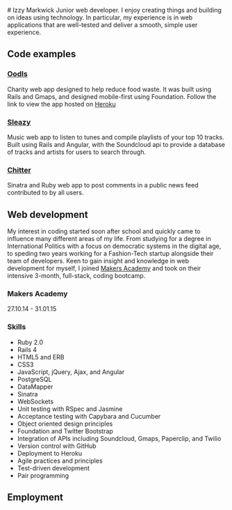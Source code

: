 # Izzy Markwick
Junior web developer. 
I enjoy creating things and building on ideas using technology. 
In particular, my experience is in web applications that are well-tested and deliver a smooth, simple user experience.

## Code examples
### [Oodls](https://github.com/imarkwick/oodls)
Charity web app designed to help reduce food waste. 
It was built using Rails and Gmaps, and designed mobile-first using Foundation.
Follow the link to view the app hosted on [Heroku](http://oodls.io/)

### [Sleazy](https://github.com/imarkwick/sleazy)
Music web app to listen to tunes and compile playlists of your top 10 tracks.
Built using Rails and Angular, with the Soundcloud api to provide a database of tracks and artists for users to search through.

### [Chitter](https://github.com/imarkwick/chitter)
Sinatra and Ruby web app to post comments in a public news feed contributed to by all users.

## Web development
My interest in coding started soon after school and quickly came to influence many different areas of my life. From studying for a degree in International Politics with a focus on democratic systems in the digital age, to speding two years working for a Fashion-Tech startup alongside their team of developers.
Keen to gain insight and knowledge in web development for myself, I joined [Makers Academy](http://www.makersacademy.com/) and took on their intensive 3-month, full-stack, coding bootcamp.

### Makers Academy
27.10.14 - 31.01.15

### Skills
* Ruby 2.0
* Rails 4
* HTML5 and ERB
* CSS3
* JavaScript, jQuery, Ajax, and Angular
* PostgreSQL
* DataMapper
* Sinatra
* WebSockets
* Unit testing with RSpec and Jasmine
* Acceptance testing with Capybara and Cucumber
* Object oriented design principles
* Foundation and Twitter Bootstrap
* Integration of APIs including Soundcloud, Gmaps, Paperclip, and Twilio
* Version control with GitHub
* Deployment to Heroku
* Agile practices and principles
* Test-driven development
* Pair programming

## Employment



